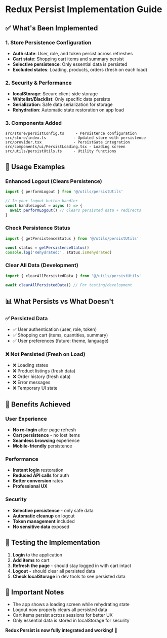 # Redux Persist Implementation Guide

## ✅ What's Been Implemented

### 1. **Store Persistence Configuration**
- **Auth state**: User, role, and token persist across refreshes
- **Cart state**: Shopping cart items and summary persist
- **Selective persistence**: Only essential data is persisted
- **Excluded states**: Loading, products, orders (fresh on each load)

### 2. **Security & Performance**
- **localStorage**: Secure client-side storage
- **Whitelist/Blacklist**: Only specific data persists
- **Serialization**: Safe data serialization for storage
- **Rehydration**: Automatic state restoration on app load

### 3. **Components Added**
```
src/store/persistConfig.ts     - Persistence configuration
src/store/index.ts            - Updated store with persistence
src/provider.tsx              - PersistGate integration
src/components/ui/PersistLoading.tsx - Loading screen
src/utils/persistUtils.ts     - Utility functions
```

## 🚀 Usage Examples

### **Enhanced Logout (Clears Persistence)**
```typescript
import { performLogout } from '@/utils/persistUtils'

// In your logout button handler
const handleLogout = async () => {
  await performLogout() // Clears persisted data + redirects
}
```

### **Check Persistence Status**
```typescript
import { getPersistenceStatus } from '@/utils/persistUtils'

const status = getPersistenceStatus()
console.log('Rehydrated:', status.isRehydrated)
```

### **Clear All Data (Development)**
```typescript
import { clearAllPersistedData } from '@/utils/persistUtils'

await clearAllPersistedData() // For testing/development
```

## 📊 What Persists vs What Doesn't

### ✅ **Persisted Data**
- ✅ User authentication (user, role, token)
- ✅ Shopping cart (items, quantities, summary)
- ✅ User preferences (future: theme, language)

### ❌ **Not Persisted (Fresh on Load)**
- ❌ Loading states
- ❌ Product listings (fresh data)
- ❌ Order history (fresh data)
- ❌ Error messages
- ❌ Temporary UI state

## 🔧 Benefits Achieved

### **User Experience**
- **No re-login** after page refresh
- **Cart persistence** - no lost items
- **Seamless browsing** experience
- **Mobile-friendly** persistence

### **Performance**
- **Instant login** restoration
- **Reduced API calls** for auth
- **Better conversion** rates
- **Professional UX**

### **Security**
- **Selective persistence** - only safe data
- **Automatic cleanup** on logout
- **Token management** included
- **No sensitive data** exposed

## 🎯 Testing the Implementation

1. **Login** to the application
2. **Add items** to cart
3. **Refresh the page** - should stay logged in with cart intact
4. **Logout** - should clear all persisted data
5. **Check localStorage** in dev tools to see persisted data

## 🚨 Important Notes

- The app shows a loading screen while rehydrating state
- Logout now properly clears all persisted data
- Cart items persist across sessions for better UX
- Only essential data is stored in localStorage for security

**Redux Persist is now fully integrated and working! 🎉**
